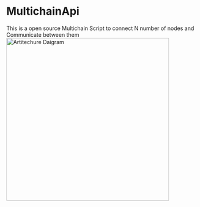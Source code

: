 ﻿# MultichainApi
This is a open source Multichain Script to connect N number of nodes
and Communicate between them
<img width="425" alt="Artitechure Daigram" src="https://user-images.githubusercontent.com/38593092/145241955-14e42da1-a0f6-4362-93d4-905f89f1e522.png">
